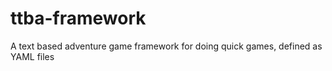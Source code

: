 # ttba-framework
A text based adventure game framework for doing quick games, defined as YAML files
